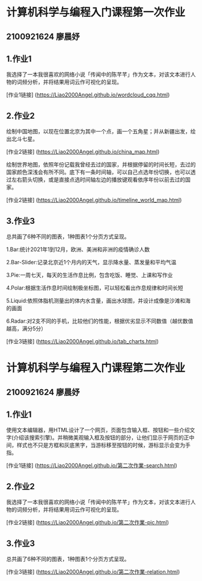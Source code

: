 # 计算机科学与编程入门课程第一次作业
## 2100921624 廖晨妤
## 1.作业1
我选择了一本我很喜欢的网络小说「传闻中的陈芊芊」作为文本，对该文本进行人物的词频分析，并将结果用词云作可视化的呈现。

[作业1链接] (https://Liao2000Angel.github.io/wordcloud_cqq.html)
## 2.作业2
绘制中国地图，以现在位置北京为其中一个点，画一个五角星；并从新疆出发，绘出北斗七星。

[作业2链接] (https://Liao2000Angel.github.io/china_map.html)

绘制世界地图，依照年份记载我曾经去过的国家，并根据停留的时间长短，去过的国家颜色深浅会有所不同。底下有一条时间轴，可以自己点选年份切换，也可以透过左右箭头切换，或是直接点选时间轴左边的播放键观看依序年份以前去过的国家。

[作业2链接] (https://Liao2000Angel.github.io/timeline_world_map.html)
## 3.作业3
总共画了6种不同的图表，1种图表1个分页方式呈现。

1.Bar:统计2021年1到12月，欧洲、美洲和非洲的疫情确诊人数

2.Bar-Slider:记录北京近1个月内的天气，显示降水量、蒸发量和平均气温

3.Pie:一周七天，每天的生活作息比例，包含吃饭、睡觉、上课和写作业

4.Polar:根据生活作息时间绘制极坐标图，可以轻松看出作息规律和时间长短

5.Liquid:依照体脂机测量出的体内水含量，画出水球图，并设计成像是沙滩和海的画面

6.Radar:对2支不同的手机，比较他们的性能，根据优劣显示不同数值（越优数值越高，满分5分）

[作业3链接] (https://Liao2000Angel.github.io/tab_charts.html)


# 计算机科学与编程入门课程第二次作业
## 2100921624 廖晨妤
## 1.作业1
使用文本编辑器，用HTML设计了一个网页，页面包含输入框、按钮和一些介绍文字(介绍该搜索引擎)。并稍微美观输入框及按钮的部分，让他们显示于网页的正中间，样式也不只是方框和灰底黑字，当游标移至按钮的时候，游标显示会变为手指。

[作业1链接] (https://Liao2000Angel.github.io/第二次作業-search.html)
## 2.作业2
我选择了一本我很喜欢的网络小说「传闻中的陈芊芊」作为文本，对该文本进行人物的词频分析，并将结果用词云作可视化的呈现。

[作业2链接] (https://Liao2000Angel.github.io/第二次作業-pic.html)
## 3.作业3
总共画了6种不同的图表，1种图表1个分页方式呈现。

[作业3链接] (https://Liao2000Angel.github.io/第二次作業-relation.html)

